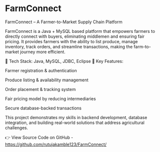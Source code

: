 # FarmConnect
FarmConnect – A Farmer-to-Market Supply Chain Platform

FarmConnect is a Java + MySQL based platform that empowers farmers to directly connect with buyers, eliminating middlemen and ensuring fair pricing. It provides farmers with the ability to list produce, manage inventory, track orders, and streamline transactions, making the farm-to-market journey more efficient.

🔹 Tech Stack: Java, MySQL, JDBC, Eclipse
🔹 Key Features:

Farmer registration & authentication

Produce listing & availability management

Order placement & tracking system

Fair pricing model by reducing intermediaries

Secure database-backed transactions

This project demonstrates my skills in backend development, database integration, and building real-world solutions that address agricultural challenges.

👉 View Source Code on GitHub - https://github.com/rutujakamble123/FarmConnect/
